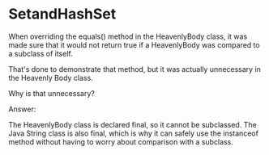 # SetandHashSet

When overriding the equals() method in the HeavenlyBody class, it was made sure
that it would not return true if a HeavenlyBody was compared to a subclass of itself.

That's done to demonstrate that method, but it was actually unnecessary in
the Heavenly Body class.

Why is that unnecessary?

Answer:

The HeavenlyBody class is declared final, so it cannot be subclassed.
The Java String class is also final, which is why it can safely use the
instanceof method without having to worry about comparison with a subclass.

